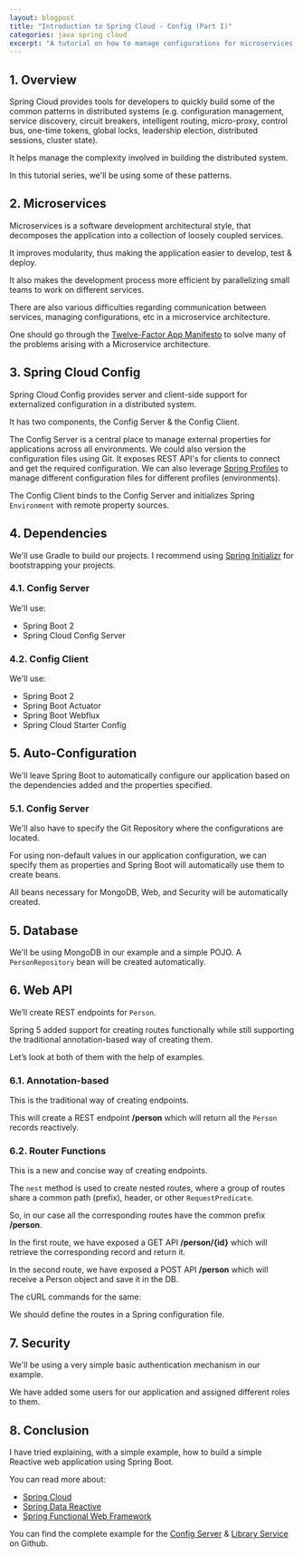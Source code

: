 ```yaml
---
layout: blogpost
title: "Introduction to Spring Cloud - Config (Part I)"
categories: java spring cloud
excerpt: "A tutorial on how to manage configurations for microservices using Spring Cloud."
---
```


## 1. Overview

Spring Cloud provides tools for developers to quickly build some of the common patterns in 
distributed systems (e.g. configuration management, service discovery, circuit breakers, intelligent routing, micro-proxy, control bus, one-time tokens, global locks, leadership election, distributed sessions, cluster state). 

It helps manage the complexity involved in building the distributed system.

In this tutorial series, we'll be using some of these patterns. 

## 2. Microservices

Microservices is a software development architectural style, that decomposes the application
into a collection of loosely coupled services.

It improves modularity, thus making the application easier to develop, test & deploy.

It also makes the development process more efficient by parallelizing small teams to work on
different services.

There are also various difficulties regarding communication between services, managing configurations, etc 
in a microservice architecture.

One should go through the [Twelve-Factor App Manifesto](https://12factor.net/) to solve many of the problems
arising with a Microservice architecture.

## 3. Spring Cloud Config

Spring Cloud Config provides server and client-side support for externalized configuration 
in a distributed system.

It has two components, the Config Server & the Config Client.

The Config Server is a central place to manage external properties for applications across all environments.
We could also version the configuration files using Git. It exposes REST API's for clients to connect
and get the required configuration. We can also leverage [Spring Profiles](https://docs.spring.io/spring-boot/docs/current/reference/html/boot-features-profiles.html)
to manage different configuration files for different profiles (environments).

The Config Client binds to the Config Server and initializes Spring `Environment` with remote property sources.

## 4. Dependencies

We'll use Gradle to build our projects. I recommend using [Spring Initializr](http://start.spring.io/) for bootstrapping your projects.

### 4.1. Config Server

We'll use:

 - Spring Boot 2
 - Spring Cloud Config Server

<script src="https://gist.github.com/mohitsinha/ea099e1974f05473f58371cd7fbef19a.js"></script>

### 4.2. Config Client

We'll use:

 - Spring Boot 2
 - Spring Boot Actuator
 - Spring Boot Webflux
 - Spring Cloud Starter Config

<script src="https://gist.github.com/mohitsinha/5949f5974790aed8229bb50bbc046aa7.js"></script>

## 5. Auto-Configuration

We'll leave Spring Boot to automatically configure our application based on the dependencies added
and the properties specified.

### 5.1. Config Server

<script src="https://gist.github.com/mohitsinha/7096508480a9633050ac513738cd6deb.js"></script>

We'll also have to specify the Git Repository where the configurations are located.


<script src="https://gist.github.com/mohitsinha/45436bc4503b3be888e6de39fc3c9210.js"></script>
   
For using non-default values in our application configuration, we can specify them as properties and Spring Boot will automatically use them to create beans.

<script src="https://gist.github.com/mohitsinha/d1335db9653e98bba9c407258adabb5a.js"></script>

All beans necessary for MongoDB, Web, and Security will be automatically created.

## 5. Database

We'll be using MongoDB in our example and a simple POJO. A `PersonRepository` bean will be created automatically.

<script src="https://gist.github.com/mohitsinha/ee644471ba1a22c0ec8c553937e69976.js"></script>

## 6. Web API

We’ll create REST endpoints for `Person`.

Spring 5 added support for creating routes functionally while still supporting the traditional annotation-based way of creating them.

Let’s look at both of them with the help of examples.

### 6.1. Annotation-based

This is the traditional way of creating endpoints.

<script src="https://gist.github.com/mohitsinha/f0bea8acd69874956f9b1353208522fe.js"></script>

This will create a REST endpoint __/person__ which will return all the `Person` records reactively.

### 6.2. Router Functions

This is a new and concise way of creating endpoints.

<script src="https://gist.github.com/mohitsinha/1fcd569a1f8e6696edd1ab85f109b4b1.js"></script>

The `nest` method is used to create nested routes, where a group of routes share a common path (prefix), 
header, or other `RequestPredicate`.

So, in our case all the corresponding routes have the common prefix __/person__.

In the first route, we have exposed a GET API __/person/{id}__ which will retrieve the corresponding record and return it.

In the second route, we have exposed a POST API __/person__ which will receive a Person object and save it in the DB.

The cURL commands for the same:

<script src="https://gist.github.com/mohitsinha/f1d4709c84484586cb7dc9434af2e230.js"></script>

We should define the routes in a Spring configuration file.

## 7. Security

We'll be using a very simple basic authentication mechanism in our example.

<script src="https://gist.github.com/mohitsinha/ddba3f489cc57e625afd25199b81d54e.js"></script>

We have added some users for our application and assigned different roles to them.

## 8. Conclusion

I have tried explaining, with a simple example, how to build a simple Reactive web application using Spring Boot.

You can read more about:

 - [Spring Cloud](https://projects.spring.io/spring-cloud/spring-cloud.html)
 - [Spring Data Reactive](https://spring.io/blog/2016/11/28/going-reactive-with-spring-data)
 - [Spring Functional Web Framework](https://spring.io/blog/2016/09/22/new-in-spring-5-functional-web-framework)

You can find the complete example for the [Config Server](https://github.com/mohitsinha/tutorials/tree/master/config-server) & [Library Service](https://github.com/mohitsinha/tutorials/tree/master/library-service) on Github.


